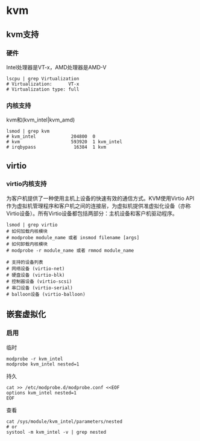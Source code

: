 # kvm

## kvm支持

### 硬件

Intel处理器是VT-x，AMD处理器是AMD-V

```shell
lscpu | grep Virtualization
# Virtualization:      VT-x
# Virtualization type: full
```

### 内核支持

kvm和(kvm_intel|kvm_amd)

```shell
lsmod | grep kvm
# kvm_intel             204800  0
# kvm                   593920  1 kvm_intel
# irqbypass              16384  1 kvm
```

## virtio

### virtio内核支持

为客户机提供了一种使用主机上设备的快速有效的通信方式。KVM使用Virtio API作为虚拟机管理程序和客户机之间的连接层，为虚拟机提供准虚拟化设备（亦称Virtio设备）。所有Virtio设备都包括两部分：主机设备和客户机驱动程序。

```shell
lsmod | grep virtio
# 如何加载内核模块
# modprobe module_name 或者 insmod filename [args]
# 如何卸载内核模块
# modprobe -r module_name 或者 rmmod module_name

# 支持的设备列表
# 网络设备 (virtio-net)
# 硬盘设备 (virtio-blk)
# 控制器设备 (virtio-scsi)
# 串口设备 (virtio-serial)
# balloon设备 (virtio-balloon)
```

## 嵌套虚拟化

### 启用

临时

```shell
modprobe -r kvm_intel
modprobe kvm_intel nested=1
```

持久

```shell
cat >> /etc/modprobe.d/modprobe.conf <<EOF
options kvm_intel nested=1
EOF
```

查看

```shell
cat /sys/module/kvm_intel/parameters/nested
# or
systool -m kvm_intel -v | grep nested
```
